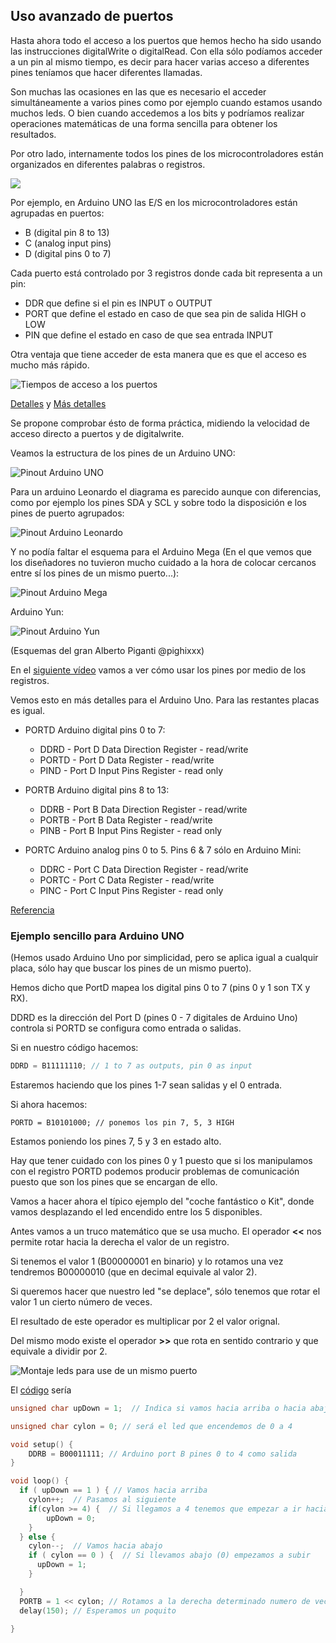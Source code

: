 ## Uso avanzado de puertos

Hasta ahora todo el acceso a los puertos que hemos hecho ha sido usando las instrucciones  digitalWrite o digitalRead. Con ella sólo podíamos acceder a un pin al mismo tiempo, es decir para hacer varias acceso a diferentes pines teníamos que hacer diferentes llamadas.

Son muchas las ocasiones en las que es necesario el acceder simultáneamente a varios pines como por ejemplo cuando estamos usando muchos leds. O bien cuando accedemos a los bits y podríamos realizar operaciones matemáticas de una forma sencilla para obtener los resultados.

Por otro lado, internamente todos los pines de los microcontroladores están organizados en diferentes palabras o registros.

![](./images/uno_pinout.png)

Por ejemplo, en  Arduino UNO las E/S en los microcontroladores están agrupadas en puertos:

* B (digital pin 8 to 13)
* C (analog input pins)
* D (digital pins 0 to 7)

Cada puerto está controlado por 3 registros donde cada bit representa a un pin:

* DDR  que define si el pin es INPUT o  OUTPUT
* PORT que define el estado en caso de que sea pin de salida HIGH o  LOW
* PIN  que define el estado en caso de que sea entrada INPUT

Otra ventaja que tiene acceder de esta manera que es que el acceso es mucho más rápido.

![Tiempos de acceso a los puertos](./images/TiemposPuertos.png)

[Detalles](https://hackaday.com/2010/01/06/arduino-io-speed-breakdown/) y [Más detalles](https://jeelabs.org/2010/01/06/pin-io-performance/)

Se propone comprobar ésto de forma práctica, midiendo la velocidad de acceso directo a puertos y de digitalwrite.

Veamos la estructura de los pines de un Arduino UNO:

![Pinout Arduino UNO](./images/Pinout_UNO.png)

Para un arduino Leonardo el diagrama es parecido aunque con diferencias, como por ejemplo los pines SDA y SCL y sobre todo la disposición e los pines de puerto agrupados:

![Pinout Arduino Leonardo](./images/Pinout_Leonardo.png)

Y no podía faltar el esquema para el Arduino Mega (En el que vemos que los diseñadores no tuvieron mucho cuidado a la hora de colocar cercanos entre sí los pines de un mismo puerto...):

![Pinout Arduino Mega](./images/Pinout_Mega.png)

Arduino Yun:

![Pinout Arduino Yun](./images/Pinout_yun.png)

(Esquemas del gran Alberto Piganti @pighixxx)

En el [siguiente vídeo](https://www.youtube.com/embed/xkSOt-tlCmM) vamos a ver cómo usar los pines por medio de los registros.

Vemos esto en más detalles para el Arduino Uno. Para las restantes placas es igual.


* PORTD  Arduino digital pins 0 to 7:

  * DDRD  - Port D Data Direction Register - read/write
  * PORTD - Port D Data Register - read/write
  * PIND -  Port D Input Pins Register - read only


* PORTB  Arduino digital pins 8 to 13:

  * DDRB -  Port B Data Direction Register - read/write
  * PORTB - Port B Data Register - read/write
  * PINB -  Port B Input Pins Register - read only

* PORTC  Arduino analog pins 0 to 5. Pins 6 & 7 sólo en Arduino Mini:

  * DDRC - Port C Data Direction Register - read/write
  * PORTC - Port C Data Register - read/write
  * PINC - Port C Input Pins Register - read only

[Referencia](http://www.arduino.cc/en/Reference/PortManipulation)

### Ejemplo sencillo para Arduino UNO

(Hemos usado Arduino Uno por simplicidad, pero se aplica igual a cualquir placa, sólo hay que buscar los pines de un mismo puerto).

Hemos dicho que PortD mapea los digital pins 0 to 7 (pins 0 y 1 son TX y RX).

DDRD es la dirección del Port D (pines 0 - 7 digitales de Arduino Uno) controla si PORTD se configura como entrada o salidas.

Si en nuestro código hacemos:

```C++
DDRD = B11111110; // 1 to 7 as outputs, pin 0 as input
```

Estaremos haciendo que los pines 1-7 sean salidas y el 0 entrada.

Si ahora hacemos:

```
PORTD = B10101000; // ponemos los pin 7, 5, 3 HIGH
```
Estamos poniendo los pines 7, 5 y 3 en estado alto.

Hay que tener cuidado con los pines 0 y 1 puesto que si los manipulamos con el registro PORTD podemos producir problemas de comunicación puesto que son los pines que se encargan de ello.

Vamos a hacer ahora el típico ejemplo del "coche fantástico o Kit", donde vamos desplazando el led encendido entre los 5 disponibles.

Antes vamos a un truco matemático que se usa mucho. El operador **<<** nos permite rotar hacia la derecha el valor de un registro.

Si tenemos el valor 1 (B00000001 en binario) y lo rotamos una vez tendremos B00000010 (que en decimal equivale al valor 2).

Si queremos hacer que nuestro led "se deplace", sólo tenemos que rotar el valor 1 un cierto número de veces.

El resultado de este operador es multiplicar por 2 el valor orignal.

Del mismo modo existe el operador **>>** que rota en sentido contrario  y que equivale a dividir por 2.

![Montaje leds para use de un mismo puerto](./images/LED_kit_paralelo.png)

El [código](https://github.com/javacasm/ArduinoCompletoDE2018/blob/master/material/codigo/CylonInterrupcionesHardware.ino) sería

```C++
unsigned char upDown = 1;  // Indica si vamos hacia arriba o hacia abajo

unsigned char cylon = 0; // será el led que encendemos de 0 a 4

void setup() {
    DDRB = B00011111; // Arduino port B pines 0 to 4 como salida
}

void loop() {
  if ( upDown == 1 ) { // Vamos hacia arriba
    cylon++;  // Pasamos al siguiente
    if(cylon >= 4) {  // Si llegamos a 4 tenemos que empezar a ir hacia abajo
        upDown = 0;
    }
  } else {
    cylon--;  // Vamos hacia abajo
    if ( cylon == 0 ) {  // Si llevamos abajo (0) empezamos a subir
      upDown = 1;
    }

  }
  PORTB = 1 << cylon; // Rotamos a la derecha determinado numero de veces el led
  delay(150); // Esperamos un poquito

}
```
